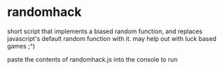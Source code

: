 # randomhack
short script that implements a biased random function, and replaces javascript's default random function with it. may help out with luck based games ;^)

paste the contents of randomhack.js into the console to run
